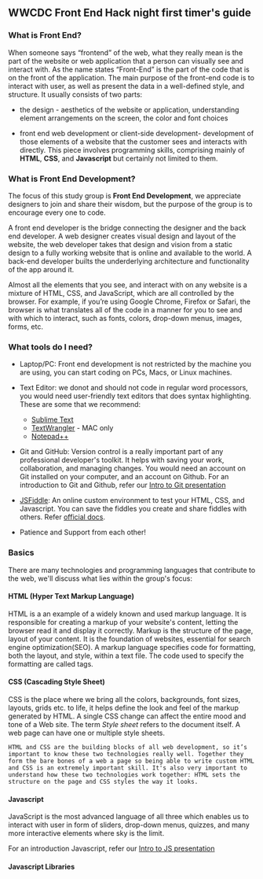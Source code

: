 ## WWCDC Front End Hack night first timer's guide

### What is Front End?

When someone says “frontend” of the web, what they really mean is the part of the website or web application that a person can visually see and interact with. As the name states “Front-End” is the part of the code that is on the front of the application. The main purpose of the front-end code is to interact with user, as well as present the data in a well-defined style, and structure. It usually consists of two parts: 

* the design - aesthetics of the website or application, understanding element arrangements on the screen, the color and font choices

* front end web development or client-side development- development of those elements of a website that the customer sees and interacts with directly. This piece involves programming skills, comprising mainly of **HTML**, **CSS**, and **Javascript** but certainly not limited to them.

### What is Front End Development?

The focus of this study group is **Front End Development**, we appreciate designers to join and share their wisdom, but the purpose of the group is to encourage every one to code. 

A front end developer is the bridge connecting the designer and the back end developer. A web designer creates visual design and layout of the website,  the web developer takes that design and vision from a static design to a fully working website that is online and available to the world. A back-end developer builts the underderlying architecture and functionality of the app around it. 

Almost all the elements that you see, and interact with on any website is a mixture of HTML, CSS, and JavaScript, which are all controlled by the browser. For example, if you’re using Google Chrome, Firefox or Safari, the browser is what translates all of the code in a manner for you to see and with which to interact, such as fonts, colors, drop-down menus, images, forms, etc. 

### What tools do I need?

* Laptop/PC: Front end development is not restricted by the machine you are using, you can start coding on PCs, Macs, or Linux machines. 

* Text Editor: we donot and should not code in regular word processors, you would need user-friendly text editors that does syntax highlighting. These are some that we recommend:
  * [Sublime Text](http://www.sublimetext.com/)
  * [TextWrangler](http://www.barebones.com/products/textwrangler/) - MAC only
  * [Notepad++](http://notepad-plus-plus.org/)
  
* Git and GitHub: Version control is a really important part of any professional developer's toolkit. It helps with saving your work, collaboration, and managing changes. You would need an account on Git installed on your computer, and an account on Github. For an introduction to Git and Github, refer our [Intro to Git presentation](http://nupurkapoor.github.io/intro-to-git/#/)

* [JSFiddle](http://jsfiddle.net/): An online custom environment to test your HTML, CSS, and Javascript. You can save the fiddles you create and share fiddles with others. Refer [official docs](http://doc.jsfiddle.net/tutorial.html).

* Patience and Support from each other! 

### Basics

There are many technologies and programming languages that contribute to the web, we'll discuss what lies within the group's focus:

#### HTML (Hyper Text Markup Language) 
HTML is a an example of a widely known and used markup language. It is responsible for creating a markup of your website's content, letting the browser read it and display it correctly. Markup is the structure of the page, layout of your content. It is the foundation of websites, essential for search engine optimization(SEO). A markup language specifies code for formatting, both the layout, and style, within a text file. The code used to specify the formatting are called tags. 

#### CSS (Cascading Style Sheet)
CSS is the place where we bring all the colors, backgrounds, font sizes, layouts, grids etc. to life, it helps define the look and feel of the markup generated by HTML. A single CSS change can affect the entire mood and tone of a Web site. The term *Style sheet* refers to the document itself. A web page can have one or multiple style sheets. 


	HTML and CSS are the building blocks of all web development, so it’s important to know these two technologies really well. Together they form the bare bones of a web a page so being able to write custom HTML and CSS is an extremely important skill. It's also very important to understand how these two technologies work together: HTML sets the structure on the page and CSS styles the way it looks.
	

#### Javascript
JavaScript is the most advanced language of all three which enables us to interact with user in form of sliders, drop-down menus, quizzes, and many more interactive elements where sky is the limit.

For an introduction Javascript, refer our [Intro to JS presentation](http://nupurkapoor.github.io/js-study-group/)

#### Javascript Libraries

